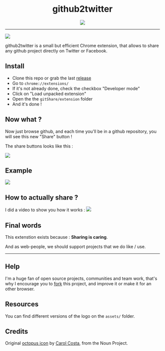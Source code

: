 
<h1 align="center">github2twitter</h1>
<p align="center"><img src="http://puu.sh/kZz8M/537151bb8e.png"  /></p>

---

[![](https://img.shields.io/badge/version-1.4-55ACEE.svg)](https://github.com/x0rzkov/github2twitter/releases/tag/1.5)

github2twitter is a small but efficient Chrome extension, that allows to share any github project directly on Twitter or Facebook.

## Install
- Clone this repo or grab the last [release](https://github.com/x0rzkov/github2twitter/releases/tag/1.5)
- Go to `chrome://extensions/`
- If it's not already done, check the checkbox "Developer mode"
- Click on "Load unpacked extension"
- Open the the `gitShare/extension` folder
- And it's done !


## Now what ?
Now just browse github, and each time you'll be in a github repository, you will see this new "Share" button !

The share buttons looks like this :

![](http://puu.sh/kZEnS/d1e2f1c9a4.png)

## Example
![](http://puu.sh/kZELR/18bb8db6d3.png)

## How to actually share ?
I did a video to show you how it works :
![](http://puu.sh/kZHHq/47323195fe.gif)

## Final words
This extenstion exists because : __Sharing is caring__.

And as web-people, we should support projects that we do like / use.

---

## Help
I'm a huge fan of open source projects, communities and team work, that's why I encourage you to [fork](https://github.com/LukyVj/gitShare#fork-destination-box) this project, and improve it or make it for an other browser.

## Resources
You can find different versions of the logo on the `assets/` folder.

## Credits
Original [octopus icon](https://thenounproject.com/search/?q=octopus&i=901) by [Carol Costa](https://thenounproject.com/carol/), from the Noun Project.

